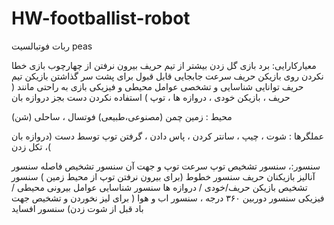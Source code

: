 # HW-footballist-robot
ربات فوتبالسیت peas

معیارکارایی: برد بازی 
گل زدن بیشتر از تیم حریف 
بیرون نرفتن از چهارچوب بازی 
خطا نکردن روی بازیکن حریف 
سرعت جابجایی قابل قبول برای پشت سر گذاشتن بازیکن تیم حریف 
توانایی شناسایی و تشخصی عوامل محیطی و فیزیکی بازی به راحتی مانند ( حریف ، بازیکن خودی ، دروازه ها ، توپ ) 
استفاده نکردن دست بجز دروازه بان 

محیط : زمین چمن (مصنوعی،طبیعی) 
فوتسال ، ساحلی (شن) 

عملگرها : شوت ، چیپ ، سانتر کردن ، 
پاس دادن ، گرفتن توپ توسط دست (دروازه بان )، تکل زدن 

سنسور:، سنسور تشخیص توپ 
سرعت توپ و جهت آن 
سنسور تشخیص فاصله 
سنسور آنالیز بازیکنان حریف 
سنسور خطوط (برای بیرون نرفتن توپ از محیط زمین ) 
سنسور تشخیص بازیکن حریف/خودی / دروازه ها 
سنسور شناسایی عوامل بیرونی محیطی / فیزیکی 
سنسور دوربین ۳۶۰ درجه ، سنسور اب و هوا ( برای لیز نخوردن و تشخیص جهت باد قبل از شوت زدن)
سنسور افساید
